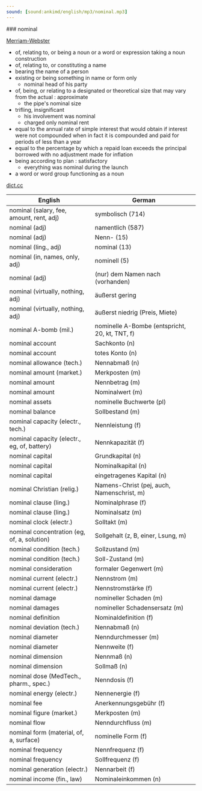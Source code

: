 ```yaml
---
sound: [sound:ankimd/english/mp3/nominal.mp3]
---
```


\### nominal

[Merriam-Webster](https://www.merriam-webster.com/dictionary/nominal)

- of, relating to, or being a noun or a word or expression taking a noun construction
- of, relating to, or constituting a name
- bearing the name of a person
- existing or being something in name or form only
    - nominal head of his party
- of, being, or relating to a designated or theoretical size that may vary from the actual : approximate
    - the pipe's nominal size
- trifling, insignificant
    - his involvement was nominal
    - charged only nominal rent
- equal to the annual rate of simple interest that would obtain if interest were not compounded when in fact it is compounded and paid for periods of less than a year
- equal to the percentage by which a repaid loan exceeds the principal borrowed with no adjustment made for inflation
- being according to plan : satisfactory
    - everything was nominal during the launch
- a word or word group functioning as a noun

[dict.cc](https://www.dict.cc/nominal)

| English        | German       |
| -------------- | ------------ |
| nominal (salary, fee, amount, rent, adj) | symbolisch (714) |
| nominal (adj) | namentlich (587) |
| nominal (adj) | Nenn- (15) |
| nominal (ling., adj) | nominal (13) |
| nominal (in, names, only, adj) | nominell (5) |
| nominal (adj) | (nur) dem Namen nach (vorhanden) |
| nominal (virtually, nothing, adj) | äußerst gering |
| nominal (virtually, nothing, adj) | äußerst niedrig (Preis, Miete) |
| nominal A-bomb (mil.) | nominelle A-Bombe (entspricht, 20, kt, TNT, f) |
| nominal account | Sachkonto (n) |
| nominal account | totes Konto (n) |
| nominal allowance (tech.) | Nennabmaß (n) |
| nominal amount (market.) | Merkposten (m) |
| nominal amount | Nennbetrag (m) |
| nominal amount | Nominalwert (m) |
| nominal assets | nominelle Buchwerte (pl) |
| nominal balance | Sollbestand (m) |
| nominal capacity (electr., tech.) | Nennleistung (f) |
| nominal capacity (electr., eg, of, battery) | Nennkapazität (f) |
| nominal capital | Grundkapital (n) |
| nominal capital | Nominalkapital (n) |
| nominal capital | eingetragenes Kapital (n) |
| nominal Christian (relig.) | Namens-Christ (pej, auch, Namenschrist, m) |
| nominal clause (ling.) | Nominalphrase (f) |
| nominal clause (ling.) | Nominalsatz (m) |
| nominal clock (electr.) | Solltakt (m) |
| nominal concentration (eg, of, a, solution) | Sollgehalt (z, B, einer, Lsung, m) |
| nominal condition (tech.) | Sollzustand (m) |
| nominal condition (tech.) | Soll-Zustand (m) |
| nominal consideration | formaler Gegenwert (m) |
| nominal current (electr.) | Nennstrom (m) |
| nominal current (electr.) | Nennstromstärke (f) |
| nominal damage | nomineller Schaden (m) |
| nominal damages | nomineller Schadensersatz (m) |
| nominal definition | Nominaldefinition (f) |
| nominal deviation (tech.) | Nennabmaß (n) |
| nominal diameter | Nenndurchmesser (m) |
| nominal diameter | Nennweite (f) |
| nominal dimension | Nennmaß (n) |
| nominal dimension | Sollmaß (n) |
| nominal dose (MedTech., pharm., spec.) | Nenndosis (f) |
| nominal energy (electr.) | Nennenergie (f) |
| nominal fee | Anerkennungsgebühr (f) |
| nominal figure (market.) | Merkposten (m) |
| nominal flow | Nenndurchfluss (m) |
| nominal form (material, of, a, surface) | nominelle Form (f) |
| nominal frequency | Nennfrequenz (f) |
| nominal frequency | Sollfrequenz (f) |
| nominal generation (electr.) | Nennarbeit (f) |
| nominal income (fin., law) | Nominaleinkommen (n) |
